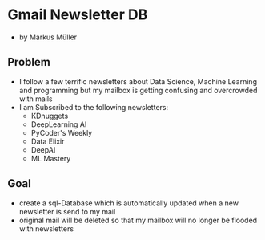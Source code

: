 # Gmail Newsletter DB
- by Markus Müller

## Problem
- I follow a few terrific newsletters about Data Science, Machine Learning and programming but my mailbox is getting confusing and overcrowded with mails
- I am Subscribed to the following newsletters:
    - KDnuggets
    - DeepLearning AI
    - PyCoder's Weekly
    - Data Elixir
    - DeepAI
    - ML Mastery

## Goal
- create a sql-Database which is automatically updated when a new newsletter is send to my mail
- original mail will be deleted so that my mailbox will no longer be flooded with newsletters 

